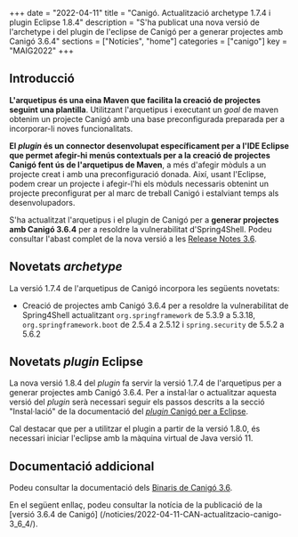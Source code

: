 +++
date = "2022-04-11"
title = "Canigó. Actualització archetype 1.7.4 i plugin Eclipse 1.8.4"
description = "S'ha publicat una nova versió de l'archetype i del plugin de l'eclipse de Canigó per a generar projectes amb Canigó 3.6.4"
sections = ["Notícies", "home"]
categories = ["canigo"]
key = "MAIG2022"
+++

## Introducció

**L'arquetipus és una eina Maven que facilita la creació de projectes seguint una plantilla**. Utilitzant l'arquetipus i
executant un _goal_ de maven obtenim un projecte Canigó amb una base preconfigurada preparada per a incorporar-li noves
funcionalitats.

**El _plugin_ és un connector desenvolupat específicament per a l'IDE Eclipse que permet afegir-hi menús contextuals
per a la creació de projectes Canigó fent ús de l'arquetipus de Maven**, a més d'afegir mòduls a un projecte creat i
amb una preconfiguració donada. Així, usant l'Eclipse, podem crear un projecte i afegir-l'hi els mòduls necessaris
obtenint un projecte preconfigurat per al marc de treball Canigó i estalviant temps als desenvolupadors.

S'ha actualitzat l'arquetipus i el plugin de Canigó per a **generar projectes amb Canigó 3.6.4** per a resoldre la
vulnerabilitat d'Spring4Shell.
Podeu consultar l'abast complet de la nova versió a les [Release Notes 3.6](/canigo-download-related/release-notes-canigo-36).

## Novetats _archetype_

La versió 1.7.4 de l'arquetipus de Canigó incorpora les següents novetats:

- Creació de projectes amb Canigó 3.6.4 per a resoldre la vulnerabilitat de Spring4Shell actualitzant `org.springframework` de 5.3.9 a 5.3.18,
`org.springframework.boot` de 2.5.4 a 2.5.12 i `spring.security` de 5.5.2 a 5.6.2

## Novetats _plugin_ Eclipse

La nova versió 1.8.4 del _plugin_ fa servir la versió 1.7.4 de l'arquetipus per a generar projectes amb Canigó 3.6.4.
Per a instal·lar o actualitzar aquesta versió del _plugin_ serà necessari seguir els passos descrits a la secció
"Instal·lació" de la documentació del [_plugin_ Canigó per a Eclipse](/canigo-download-related/plugin-canigo/).

Cal destacar que per a utilitzar el plugin a partir de la versió 1.8.0, és necessari iniciar l'eclipse amb la màquina
virtual de Java versió 11.

## Documentació addicional

Podeu consultar la documentació dels [Binaris de Canigó 3.6](/canigo/download/canigo-36/).

En el següent enllaç, podeu consultar la notícia de la publicació de la [versió 3.6.4 de Canigó]
(/noticies/2022-04-11-CAN-actualitzacio-canigo-3_6_4/).